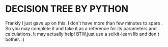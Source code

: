 # DECISION TREE BY PYTHON

Frankly I just gave up on this. I don't have more than few minutes to spare . So you may complete it and take it as a reference for its parameters and calculations. It may actually help! BTW,just use a scikit-learn lib and don't bother. :)
